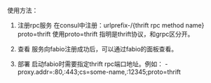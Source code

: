 使用方法：
1. 注册rpc服务
在consul中注册：urlprefix-/{thrift rpc method name}  proto=thrift 
使用proto=thrift 指明是thrift协议，和grpc区分开。

2. 查看
服务向fabio注册成功后，可以通过fabio的面板查看。

3. 部署
启动fabio时需要指定thrift rpc端口地址。例如：
-proxy.addr=:80,:443;cs=some-name,:12345;proto=thrift